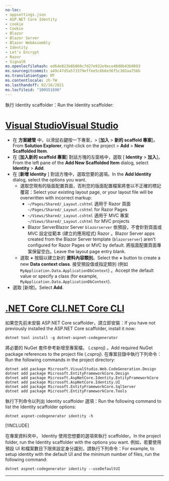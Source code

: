 ```yaml
---
no-loc:
- appsettings.json
- ASP.NET Core Identity
- cookie
- Cookie
- Blazor
- Blazor Server
- Blazor WebAssembly
- Identity
- Let's Encrypt
- Razor
- SignalR
ms.openlocfilehash: ed6de823b8b860c7d27e932e9ece40d8b43b0893
ms.sourcegitcommit: a49c47d5a573379effee5c6b6e36f5c302aa756b
ms.translationtype: MT
ms.contentlocale: zh-TW
ms.lasthandoff: 02/16/2021
ms.locfileid: "100551696"
---
```

<span data-ttu-id="9e55b-101">執行 Identity scaffolder：</span><span class="sxs-lookup"><span data-stu-id="9e55b-101">Run the Identity scaffolder:</span></span>

# <a name="visual-studio"></a>[<span data-ttu-id="9e55b-102">Visual Studio</span><span class="sxs-lookup"><span data-stu-id="9e55b-102">Visual Studio</span></span>](#tab/visual-studio)

* <span data-ttu-id="9e55b-103">在 **方案總管** 中，以滑鼠右鍵按一下專案，> [**加入**  >  **新的 scaffold 專案**]。</span><span class="sxs-lookup"><span data-stu-id="9e55b-103">From **Solution Explorer**, right-click on the project > **Add** > **New Scaffolded Item**.</span></span>
* <span data-ttu-id="9e55b-104">在 [**加入新的 scaffold 專案**] 對話方塊的左窗格中，選取 [ **Identity**  >  **加入**]。</span><span class="sxs-lookup"><span data-stu-id="9e55b-104">From the left pane of the **Add New Scaffolded Item** dialog, select **Identity** > **Add**.</span></span>
* <span data-ttu-id="9e55b-105">在 [**新增 Identity** ] 對話方塊中，選取您要的選項。</span><span class="sxs-lookup"><span data-stu-id="9e55b-105">In the **Add Identity** dialog, select the options you want.</span></span>
  * <span data-ttu-id="9e55b-106">選取您現有的版面配置頁面，否則您的版面配置檔案將會以不正確的標記覆寫：</span><span class="sxs-lookup"><span data-stu-id="9e55b-106">Select your existing layout page, or your layout file will be overwritten with incorrect markup:</span></span>
    * <span data-ttu-id="9e55b-107">`~/Pages/Shared/_Layout.cshtml` 適用于 Razor 頁面</span><span class="sxs-lookup"><span data-stu-id="9e55b-107">`~/Pages/Shared/_Layout.cshtml` for Razor Pages</span></span>
    * <span data-ttu-id="9e55b-108">`~/Views/Shared/_Layout.cshtml` 適用于 MVC 專案</span><span class="sxs-lookup"><span data-stu-id="9e55b-108">`~/Views/Shared/_Layout.cshtml` for MVC projects</span></span>
    * <span data-ttu-id="9e55b-109">Blazor ServerBlazor Server `blazorserver` 依預設，不會針對頁面或 MVC 設定從範本 (建立的應用程式) Razor 。</span><span class="sxs-lookup"><span data-stu-id="9e55b-109">Blazor Server apps created from the Blazor Server template (`blazorserver`) aren't configured for Razor Pages or MVC by default.</span></span> <span data-ttu-id="9e55b-110">將版面配置頁面專案保留空白。</span><span class="sxs-lookup"><span data-stu-id="9e55b-110">Leave the layout page entry blank.</span></span>
  * <span data-ttu-id="9e55b-111">選取 **+** 按鈕以建立新的 **資料內容類別**。</span><span class="sxs-lookup"><span data-stu-id="9e55b-111">Select the **+** button to create a new **Data context class**.</span></span> <span data-ttu-id="9e55b-112">接受預設值或指定類別 (例如 `MyApplication.Data.ApplicationDbContext`) 。</span><span class="sxs-lookup"><span data-stu-id="9e55b-112">Accept the default value or specify a class (for example, `MyApplication.Data.ApplicationDbContext`).</span></span>
* <span data-ttu-id="9e55b-113">選取 [新增]。</span><span class="sxs-lookup"><span data-stu-id="9e55b-113">Select **Add**.</span></span>

# <a name="net-core-cli"></a>[<span data-ttu-id="9e55b-114">.NET Core CLI</span><span class="sxs-lookup"><span data-stu-id="9e55b-114">.NET Core CLI</span></span>](#tab/netcore-cli)

<span data-ttu-id="9e55b-115">如果您先前未安裝 ASP.NET Core scaffolder，請立即安裝：</span><span class="sxs-lookup"><span data-stu-id="9e55b-115">If you have not previously installed the ASP.NET Core scaffolder, install it now:</span></span>

```dotnetcli
dotnet tool install -g dotnet-aspnet-codegenerator
```

<span data-ttu-id="9e55b-116">將必要的 NuGet 套件參考新增至專案檔， (*.csproj*) 。</span><span class="sxs-lookup"><span data-stu-id="9e55b-116">Add required NuGet package references to the project file (*.csproj*).</span></span> <span data-ttu-id="9e55b-117">在專案目錄中執行下列命令：</span><span class="sxs-lookup"><span data-stu-id="9e55b-117">Run the following commands in the project directory:</span></span>

```dotnetcli
dotnet add package Microsoft.VisualStudio.Web.CodeGeneration.Design
dotnet add package Microsoft.EntityFrameworkCore.Design
dotnet add package Microsoft.AspNetCore.Identity.EntityFrameworkCore
dotnet add package Microsoft.AspNetCore.Identity.UI
dotnet add package Microsoft.EntityFrameworkCore.SqlServer
dotnet add package Microsoft.EntityFrameworkCore.Tools
```

<span data-ttu-id="9e55b-118">執行下列命令以列出 Identity scaffolder 選項：</span><span class="sxs-lookup"><span data-stu-id="9e55b-118">Run the following command to list the Identity scaffolder options:</span></span>

```dotnetcli
dotnet aspnet-codegenerator identity -h
```

[!INCLUDE[](~/includes/scaffoldTFM.md)]

<span data-ttu-id="9e55b-119">在專案資料夾中， Identity 使用您想要的選項來執行 scaffolder。</span><span class="sxs-lookup"><span data-stu-id="9e55b-119">In the project folder, run the Identity scaffolder with the options you want.</span></span> <span data-ttu-id="9e55b-120">例如，若要使用預設 UI 和檔案數目下限來設定身分識別，請執行下列命令：</span><span class="sxs-lookup"><span data-stu-id="9e55b-120">For example, to setup identity with the default UI and the minimum number of files, run the following command:</span></span>

```dotnetcli
dotnet aspnet-codegenerator identity --useDefaultUI
```

---

